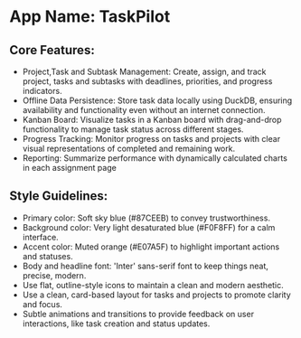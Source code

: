 # **App Name**: TaskPilot

## Core Features:

- Project,Task and Subtask Management: Create, assign, and track project, tasks and subtasks with deadlines, priorities, and progress indicators.
- Offline Data Persistence: Store task data locally using DuckDB, ensuring availability and functionality even without an internet connection.
- Kanban Board: Visualize tasks in a Kanban board with drag-and-drop functionality to manage task status across different stages.
- Progress Tracking: Monitor progress on tasks and projects with clear visual representations of completed and remaining work.
- Reporting: Summarize performance with dynamically calculated charts in each assignment page

## Style Guidelines:

- Primary color: Soft sky blue (#87CEEB) to convey trustworthiness.
- Background color: Very light desaturated blue (#F0F8FF) for a calm interface.
- Accent color: Muted orange (#E07A5F) to highlight important actions and statuses.
- Body and headline font: 'Inter' sans-serif font to keep things neat, precise, modern.
- Use flat, outline-style icons to maintain a clean and modern aesthetic.
- Use a clean, card-based layout for tasks and projects to promote clarity and focus.
- Subtle animations and transitions to provide feedback on user interactions, like task creation and status updates.